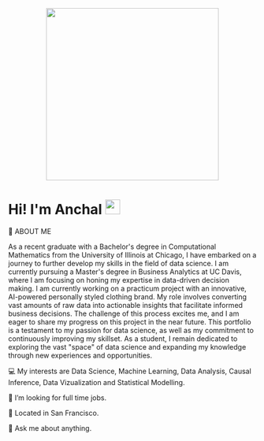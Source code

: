 

<div align="center">
  <img src="https://raw.githubusercontent.com/arsentieva/arsentieva/main/code.gif" width="350" height="350"/>
</div>


<!--
**awwnchal/awwnchal** is a ✨ _special_ ✨ repository because its `README.md` (this file) appears on your GitHub profile.

Here are some ideas to get you started:

- 🔭 I’m currently working on ...
- 🌱 I’m currently learning ...
- 👯 I’m looking to collaborate on ...
- 🤔 I’m looking for help with ...
- 💬 Ask me about ...
- 📫 How to reach me: ...
- 😄 Pronouns: ...
- ⚡ Fun fact: ...
-->
<h1>
  Hi! I'm Anchal
  <img src="https://media.giphy.com/media/hvRJCLFzcasrR4ia7z/giphy.gif" width="30px"/>
</h1>

🌱 ABOUT ME 

As a recent graduate with a Bachelor's degree in Computational Mathematics from the University of Illinois at Chicago, I have embarked on a journey to further develop my skills in the field of data science. I am currently pursuing a Master's degree in Business Analytics at UC Davis, where I am focusing on honing my expertise in data-driven decision making. I am currently working on a practicum project with an innovative, AI-powered personally styled clothing brand. My role involves converting vast amounts of raw data into actionable insights that facilitate informed business decisions. The challenge of this process excites me, and I am eager to share my progress on this project in the near future. This portfolio is a testament to my passion for data science, as well as my commitment to continuously improving my skillset. As a student, I remain dedicated to exploring the vast "space" of data science and expanding my knowledge through new experiences and opportunities.



💻 My interests are Data Science, Machine Learning, Data Analysis, Causal Inference, Data Vizualization and Statistical Modelling.

🤔 I’m looking for full time jobs.

🌉 Located in San Francisco.

💬 Ask me about anything.



